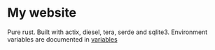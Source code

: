 # My website

Pure rust. Built with actix, diesel, tera, serde and sqlite3.
Environment variables are documented in [variables](./doc/environment.md)
